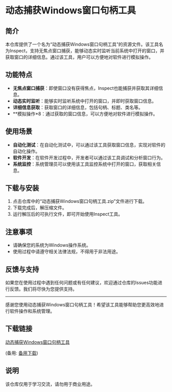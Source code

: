 # 动态捕获Windows窗口句柄工具

## 简介

本仓库提供了一个名为“动态捕获Windows窗口句柄工具”的资源文件。该工具名为Inspect，支持无焦点窗口捕获，能够动态实时监听当前系统中打开的窗口，并获取窗口的详细信息。通过该工具，用户可以方便地对软件进行模拟操作。

## 功能特点

- **无焦点窗口捕获**：即使窗口没有获得焦点，Inspect也能捕获并获取其详细信息。
- **动态实时监听**：能够实时监听系统中打开的窗口，并即时获取窗口信息。
- **详细信息获取**：获取窗口的详细信息，包括句柄、标题、类名等。
- **模拟操作*8：通过获取的窗口信息，可以方便地对软件进行模拟操作。

## 使用场景

- **自动化测试**：在自动化测试中，可以通过该工具获取窗口信息，实现对软件的自动化操作。
- **软件开发**：在软件开发过程中，开发者可以通过该工具调试和分析窗口行为。
- **系统监控**：系统管理员可以使用该工具监控系统中打开的窗口，获取相关信息。

## 下载与安装

1. 点击仓库中的“动态捕获Windows窗口句柄工具.zip”文件进行下载。
2. 下载完成后，解压缩文件。
3. 运行解压后的可执行文件，即可开始使用Inspect工具。

## 注意事项

- 请确保您的系统为Windows操作系统。
- 使用过程中请遵守相关法律法规，不得用于非法用途。

## 反馈与支持

如果您在使用过程中遇到任何问题或有任何建议，欢迎通过仓库的Issues功能进行反馈。我们将尽快为您提供支持。

---

感谢您使用动态捕获Windows窗口句柄工具！希望该工具能够帮助您更高效地进行软件操作和系统管理。

## 下载链接
[动态捕获Windows窗口句柄工具](https://pan.quark.cn/s/67bd938f6610) 

(备用: [备用下载](https://pan.baidu.com/s/1QTkYf--wUBpIC9X7nvxt3w?pwd=1234))

## 说明

该仓库仅用于学习交流，请勿用于商业用途。
